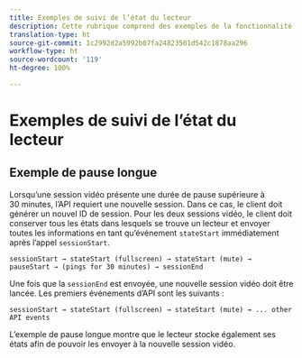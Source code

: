 ```yaml
---
title: Exemples de suivi de l’état du lecteur
description: Cette rubrique comprend des exemples de la fonctionnalité de suivi de l’état du lecteur.
translation-type: ht
source-git-commit: 1c2992d2a5992b07fa24823501d542c1878aa296
workflow-type: ht
source-wordcount: '119'
ht-degree: 100%

---
```



# Exemples de suivi de l’état du lecteur


## Exemple de pause longue

Lorsqu’une session vidéo présente une durée de pause supérieure à 30 minutes, l’API requiert une nouvelle session. Dans ce cas, le client doit générer un nouvel ID de session. Pour les deux sessions vidéo, le client doit conserver tous les états dans lesquels se trouve un lecteur et envoyer toutes les informations en tant qu’événement `stateStart` immédiatement après l’appel `sessionStart`.

`sessionStart → stateStart (fullscreen) → stateStart (mute) → pauseStart → (pings for 30 minutes) → sessionEnd
`

Une fois que la `sessionEnd` est envoyée, une nouvelle session vidéo doit être lancée. Les premiers événements d’API sont les suivants :

`sessionStart → stateStart (fullscreen) → stateStart (mute) → ... other API events`

L’exemple de pause longue montre que le lecteur stocke également ses états afin de pouvoir les envoyer à la nouvelle session vidéo.
